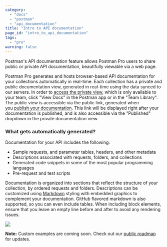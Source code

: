 ```yaml
---
category: 
  - "docs"
  - "postman"
  - "api_documentation"
title: "Intro to API documentation"
page_id: "intro_to_api_documentation"
tags: 
  - "pro"
warning: false
---
```


Postman's API documentation feature allows Postman Pro users to share public or private API documentation, beautifully viewable via a web page. 

Postman Pro generates and hosts browser-based API documentation for your collections automatically in real-time. Each collection has a private and public documentation view, generated in real-time using the data synced to our servers. In order to [access the private view](/docs/postman/api_documentation/viewing_documentation), which is only available to your team, click "View Docs" in the Postman app or in the "Team Library". The public view is accessible via the public link, generated when you [publish your documentation](/docs/postman/api_documentation/publishing_public_docs). This link will be displayed right after your documentation is published, and is also accessible via the "Published" dropdown in the private documentation view.

### What gets automatically generated?

Documentation for your API includes the following:

   *   Sample requests, and parameter tables, headers, and other metadata
   *   Descriptions associated with requests, folders, and collections
   *   Generated code snippets in some of the most popular programming languages
   *   Pre-request and test scripts

Documentation is organized into sections that reflect the structure of your collection, by ordered requests and folders. Descriptions can be customized using [Markdown](/docs/postman/api_documentation/how_to_document_using_markdown) styling with embedded graphics to complement your documentation. GitHub flavored markdown is also supported, so you can even include tables. When including block elements, ensure that you leave an empty line before and after to avoid any rendering issues.

![](https://s3.amazonaws.com/postman-static-getpostman-com/postman-docs/59167235.png)

**Note:** Custom examples are coming soon. Check out our [public roadmap](http://trello.com/b/4N7PnHAz/postman-roadmap-for-developers) for updates.
